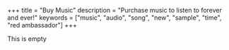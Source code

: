+++
title = "Buy Music"
description = "Purchase music to listen to forever and ever!"
keywords = ["music", "audio", "song", "new", "sample", "time", "red ambassador"]
+++

This is empty
